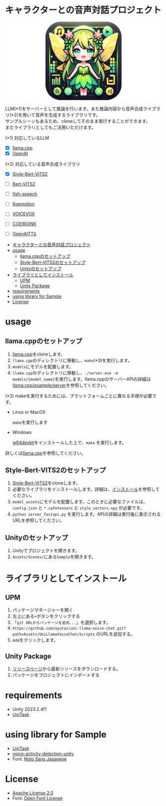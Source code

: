 # キャラクターとの音声対話プロジェクト

![](oss-icon.png)

LLM(*1)をサーバーとして推論を行います。また推論内容から音声合成ライブラリ(*2)を用いて音声を生成するライブラリです。   
サンプルシーンもあるため、cloneしてそのまま実行することができます。   
またライブラリとしてもご活用いただけます。

(*1) 対応しているLLM
- [x] [llama.cpp](https://github.com/ggerganov/llama.cpp)
- [x] [OpenAI](https://openai.com/)

(*2) 対応している音声合成ライブラリ
- [x] [Style-Bert-VITS2](https://github.com/litagin02/Style-Bert-VITS2)
- [ ] [Bert-VITS2](https://github.com/fishaudio/Bert-VITS2)
- [ ] [fish-speech](https://github.com/fishaudio/fish-speech)
- [ ] [Koemotion](https://rinna.co.jp/products/business/koemotion/)
- [ ] [VOICEVOX](https://voicevox.hiroshiba.jp/)
- [ ] [COEIROINK](https://coeiroink.com/)
- [ ] [OpenAITTS](https://platform.openai.com/docs/guides/text-to-speech)


<!-- TOC -->
* [キャラクターとの音声対話プロジェクト](#キャラクターとの音声対話プロジェクト)
* [usage](#usage)
  * [llama.cppのセットアップ](#llamacppのセットアップ)
  * [Style-Bert-VITS2のセットアップ](#style-bert-vits2のセットアップ)
  * [Unityのセットアップ](#unityのセットアップ)
* [ライブラリとしてインストール](#ライブラリとしてインストール)
  * [UPM](#upm)
  * [Unity Package](#unity-package)
* [requirements](#requirements)
* [using library for Sample](#using-library-for-sample)
* [License](#license)
<!-- TOC -->

# usage
## llama.cppのセットアップ
1. [llama.cpp](https://github.com/ggerganov/llama.cpp)をcloneします。
2. `llama.cpp`のディレクトリに移動し、`make`(*3)を実行します。
3. `models`にモデルを配置します。
4. `llama.cpp`のディレクトリに移動し、`./server.exe -m models/{model_name}`を実行します。llama.cppのサーバーAPIの詳細は[llama.cpp/example/server](https://github.com/ggerganov/llama.cpp/blob/master/examples/server/README.md)を参照してください。

(*3)
makeを実行するためには、プラットフォームごとに異なる手順が必要です。

* Linux or MacOS

  `make`を実行します

* Windows

  [w64devkit](https://github.com/skeeto/w64devkit/releases)をインストールした上で、`make` を実行します。

詳しくは[llama.cpp](https://github.com/ggerganov/llama.cpp?tab=readme-ov-file#build)を参照してください。

## Style-Bert-VITS2のセットアップ
1. [Style-Bert-VITS2](https://github.com/litagin02/Style-Bert-VITS2)をcloneします。
2. 必要なライブラリをインストールします。詳細は、[インストール](https://github.com/litagin02/Style-Bert-VITS2?tab=readme-ov-file#%E3%82%A4%E3%83%B3%E3%82%B9%E3%83%88%E3%83%BC%E3%83%AB)を参照してください。
3. `model_assets`にモデルを配置します。このときに必要なファイルは、`config.json` と `*.safetensors` と `style_vectors.npy` が必要です。
4. `python server_fastapi.py` を実行します。APIの詳細は実行後に表示されるURLを参照してください。

## Unityのセットアップ
1. Unityでプロジェクトを開きます。
2. `Assets/Scenes/`にある`Sample`を開きます。

# ライブラリとしてインストール
## UPM
1. パッケージマネージャーを開く
2. 左上にある`+`ボタンをクリックする
3. 「`git URLからパッケージを追加...`」を選択します。
4. `https://github.com/ayutaz/uni-llama-voice-chat.git?path=Assets/UniLlamaVoiceChat/Scripts` のURLを追加する。
5. `Add`をクリックします。

## Unity Package
1. [リリースページ](https://github.com/ayutaz/uni-llama-voice-chat/releases)から最新リリースをダウンロードする。
2. パッケージをプロジェクトにインポートする

# requirements
* Unity 2023.2.4f1
* [UniTask](https://github.com/Cysharp/UniTask)

# using library for Sample
* [UniTask](https://github.com/Cysharp/UniTask)
* [voice-activity-detection-unity](https://github.com/mochi-neko/voice-activity-detection-unity)
* Font: [Noto Sans Japanese](https://fonts.google.com/noto/specimen/Noto+Sans+JP?subset=japanese&noto.script=Hira)

# License
* [Apache License 2.0](https://github.com/ayutaz/uni-llama-voice-chat/blob/main/LICENSE)
* Font: [Open Font License](https://openfontlicense.org/)